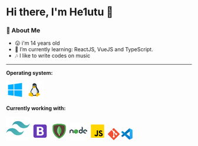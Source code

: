 # Hi there, I'm He1utu 👋

### 🤵 About Me
- 😛 i'm 14 years old
- 🌱 I’m currently learning: ReactJS, VueJS and TypeScript.
- 🎶 I like to write codes on music

---

**Operating system:**

![Windows](icons/windows.png)
![Linux](icons/linux.png)

**Currently working with:**

<a href="https://tailwindcss.com" title="Taliwind"><img src="icons/tailwindcss.png" /></a>
<a href="https://getbootstrap.com" title="Bootstrap"><img src="icons/bootstrap.png" /></a>
<a href="https://www.mongodb.com/2" title="MongoDB"><img src="icons/mongodb.png" /></a>
<a href="https://nodejs.org/en/" title="NodeJS"><img src="icons/nodejs.png" /></a>
<a href="https://en.wikipedia.org/wiki/JavaScript/" title="JS"><img src="icons/js.png" /></a>
<a href="https://git-scm.com" title="Git"><img src="icons/git.png" /></a>
<a href="https://code.visualstudio.com" title="VSC"><img src="icons/vscode.png" /></a>
